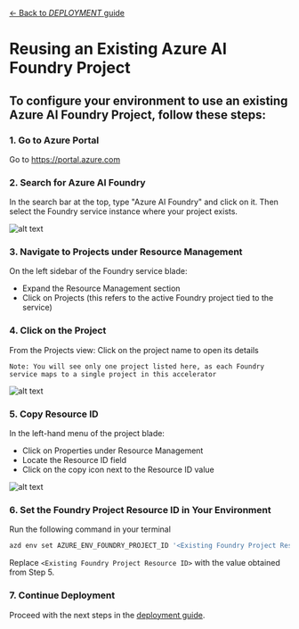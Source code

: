 [← Back to *DEPLOYMENT* guide](/docs/DeploymentGuide.md#deployment-steps)

# Reusing an Existing Azure AI Foundry Project
To configure your environment to use an existing Azure AI Foundry Project, follow these steps:
---
### 1. Go to Azure Portal
Go to https://portal.azure.com

### 2. Search for Azure AI Foundry
In the search bar at the top, type "Azure AI Foundry" and click on it. Then select the Foundry service instance where your project exists.

![alt text](../docs/images/re_use_foundry_project/azure_ai_foundry_list.png)

### 3. Navigate to Projects under Resource Management
On the left sidebar of the Foundry service blade:

- Expand the Resource Management section
- Click on Projects (this refers to the active Foundry project tied to the service)

### 4. Click on the Project
From the Projects view: Click on the project name to open its details

    Note: You will see only one project listed here, as each Foundry service maps to a single project in this accelerator

![alt text](../docs/images/re_use_foundry_project/navigate_to_projects.png)

### 5. Copy Resource ID
In the left-hand menu of the project blade: 

- Click on Properties under Resource Management
- Locate the Resource ID field
- Click on the copy icon next to the Resource ID value

![alt text](../docs/images/re_use_foundry_project/project_resource_id.png)

### 6. Set the Foundry Project Resource ID in Your Environment
Run the following command in your terminal
```bash
azd env set AZURE_ENV_FOUNDRY_PROJECT_ID '<Existing Foundry Project Resource ID>'
```
Replace `<Existing Foundry Project Resource ID>` with the value obtained from Step 5.

### 7. Continue Deployment
Proceed with the next steps in the [deployment guide](/docs/DeploymentGuide.md#deployment-steps).
